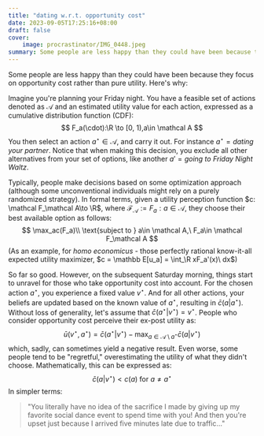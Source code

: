 ```yaml
---
title: "dating w.r.t. opportunity cost"
date: 2023-09-05T17:25:16+08:00
draft: false
cover:
    image: procrastinator/IMG_0448.jpeg
summary: Some people are less happy than they could have been because they focus on opportunity cost rather than pure utility. Here's a mathematic model to explain why.
---
```


Some people are less happy than they could have been because they focus on opportunity cost rather than pure utility. Here's why:

Imagine you're planning your Friday night. You have a feasible set of actions denoted as $\mathcal A$ and an estimated utility value for each action, expressed as a cumulative distribution function (CDF):
$$
F_a(\cdot):\R \to [0, 1),a\in \mathcal A
$$
You then select an action $a^\star \in \mathcal A$, and carry it out. For instance $a^\star = \textit{dating your partner}$. Notice that when making this decision, you exclude all other alternatives from your set of options, like another $a'=\textit{going to Friday Night Waltz}$. 

Typically, people make decisions based on some optimization approach (although some unconventional individuals might rely on a purely randomized strategy). In formal terms, given a utility perception function $c: \mathcal F_\mathcal A\to \R$, where $\mathcal F_\mathcal A:={F_a: a\in \mathcal A}$, they choose their best available option as follows:
$$
\max_ac(F_a)\\
\text{subject to } a\in \mathcal A,\ F_a\in \mathcal F_\mathcal A
$$
(As an example, for *homo economicus* - those perfectly rational know-it-all expected utility maximizer, $c = \mathbb E[u_a] = \int_\R xF_a'(x)\ dx$)

So far so good. However, on the subsequent Saturday morning, things start to unravel for those who take opportunity cost into account. For the chosen action $a^\star$, you experience a fixed value $v^\star$. And for all other actions, your beliefs are updated based on the known value of $a^\star$, resulting in $\bar c (a | a^\star)$. Without loss of generality, let's assume that $\bar c(a^\star | v^\star) = v^\star$. People who consider opportunity cost perceive their ex-post utility as:
$$
\bar u(v^\star, a^\star) =  \bar c(a^\star|v^\star) - \max_{a\in \mathcal A\setminus a^\star}\bar c(a|v^\star)
$$
which, sadly, can sometimes yield a negative result. Even worse, some people tend to be "regretful," overestimating the utility of what they didn't choose. Mathematically, this can be expressed as:
$$
\bar c(a|v^\star) < c(a)\text{ for }a\ne a^\star
$$
In simpler terms:

> "You literally have no idea of the sacrifice I made by giving up my favorite social dance event to spend time with you! And then you're upset just because I arrived five minutes late due to traffic..."
